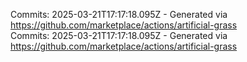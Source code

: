 Commits: 2025-03-21T17:17:18.095Z - Generated via https://github.com/marketplace/actions/artificial-grass
<br>
Commits: 2025-03-21T17:17:18.095Z - Generated via https://github.com/marketplace/actions/artificial-grass
<br>
